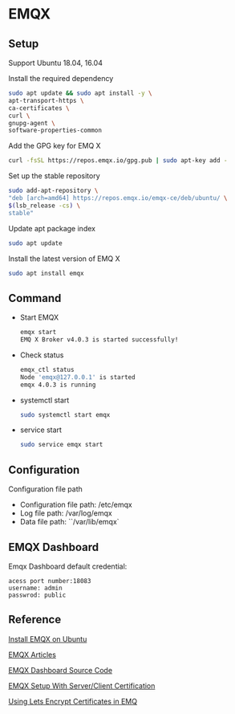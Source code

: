 # EMQX

## Setup

Support Ubuntu 18.04, 16.04

Install the required dependency
```bash
sudo apt update && sudo apt install -y \
apt-transport-https \
ca-certificates \
curl \
gnupg-agent \
software-properties-common
```

Add the GPG key for EMQ X
```bash
curl -fsSL https://repos.emqx.io/gpg.pub | sudo apt-key add -
```

Set up the stable repository
```bash
sudo add-apt-repository \
"deb [arch=amd64] https://repos.emqx.io/emqx-ce/deb/ubuntu/ \
$(lsb_release -cs) \
stable"
```

Update apt package index
```bash
sudo apt update
```

Install the latest version of EMQ X
```bash
sudo apt install emqx
```

## Command
* Start EMQX
  ```bash
  emqx start
  EMQ X Broker v4.0.3 is started successfully!
  ```

* Check status
  ```bash
  emqx_ctl status
  Node 'emqx@127.0.0.1' is started
  emqx 4.0.3 is running
  ```

* systemctl start
  ```bash
  sudo systemctl start emqx
  ```

* service start
  ```bash
  sudo service emqx start
  ```

## Configuration

Configuration file path
  * Configuration file path: /etc/emqx
  * Log file path: /var/log/emqx
  * Data file path: ``/var/lib/emqx`


## EMQX Dashboard
Emqx Dashboard default credential:
```text
acess port number:18083
username: admin
passwrod: public
```

## Reference
[Install EMQX on Ubuntu](https://docs.emqx.io/broker/v3/en/install.html#ubuntu)

[EMQX Articles](https://medium.com/@emqtt)

[EMQX Dashboard Source Code](https://github.com/emqx/emqx-dashboard)

[EMQX Setup With Server/Client Certification](https://abawchen.gitlab.io/chore/2019/06/17/emqx-tls-setup.html)

[Using Lets Encrypt Certificates in EMQ](https://medium.com/@emqtt/using-lets-encrypt-certificates-in-emq-b11e0e57efa6)

